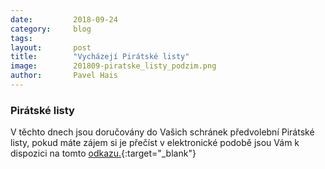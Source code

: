 ```yaml
---
date:         2018-09-24
category:     blog
tags:         
layout:       post
title:        "Vycházejí Pirátské listy" 
image:        201809-piratske_listy_podzim.png
author:       Pavel Hais
---
```


### Pirátské listy

V těchto dnech jsou doručovány do Vašich schránek předvolební Pirátské listy, pokud máte zájem si je přečíst v elektronické podobě jsou Vám k dispozici na tomto [odkazu.](http://10.100.0.219/download/201809-piratske_listy_podzim.pdf){:target="_blank"}